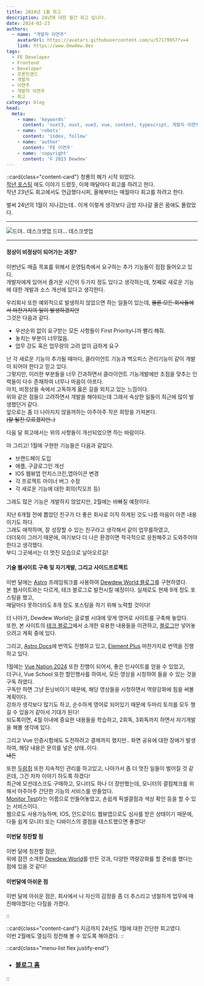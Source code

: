 ```yaml
---
title: 2024년 1월 회고
description: 24년에 대한 월간 회고 입니다.
date: 2024-02-23
authors:
  - name: "개발자 이연주"
    avatarUrl: https://avatars.githubusercontent.com/u/57179957?v=4
    link: https://www.dewdew.dev
tags:
  - FE Developer
  - Frontend
  - Developer
  - 프론트앤드
  - 개발자
  - 이연주
  - 개발자 이연주
  - 회고
category: blog
head:
  meta:
    - name: 'keywords'
      content: 'nuxt3, nuxt, vue3, vue, content, typescript, 개발자 이연주, FE 개발자 이연주'
    - name: 'robots'
      content: 'index, follow'
    - name: 'author'
      content: 'FE 이연주'
    - name: 'copyright'
      content: '© 2023 Dewdew'
---
```


::card{class="content-card"}
청룡의 해가 시작 되었다.<br>
[작년 포스팅](./20231229.md) 에도 이야기 드렸듯, 이제 매달마다 회고를 하려고 한다.<br>
작년 23년도 회고에서도 언급했다시피, 올해부터는 매월마다 회고를 하려고 한다.

벌써 24년의 1월이 지나갔는데.. 이게 이렇게 생각보다 금방 지나갈 줄은 꿈애도 몰랐었다.

<hr>

![드뎌.. 데스크셋업](https://api.dewdew.dev/storage/v1/object/public/blog/20240203.webp)
<span>드뎌... 데스크셋업</span>

<hr>

#### 정상이 비정상이 되어가는 과정?
이번년도 매출 목표를 위해서 운영팀측에서 요구하는 추가 기능들이 점점 들어오고 있다.<br>
개발자에게 있어서 즐거운 시간이 두가지 정도 있다고 생각하는데, 첫째로 새로운 기능에 대한 개발과 소스 개선에 있다고 생각한다.

우리회사 또한 예외적으로 발생하지 않았으면 하는 일들이 있는데, ~~물론 모든 회사들에서 마찬가지의 일이 발생하겠지만~~<br>
그것은 다음과 같다.<br>

- 우선순위 없이 요구받는 모든 사항들이 First Priority니까 빨리 해줘.
- 놓치는 부분이 너무많음.
- 업무 강도 혹은 업무량의 고려 없이 급하게 요구

난 각 새로운 기능이 추가될 때마다, 클라이언트 기능과 백오피스 관리기능이 같이 개발이 되어야 한다고 믿고 있다.<br>
그렇지만, 이러한 부분들을 너무 간과하면서 클라이언트 기능개발에만 초점을 맞추는 인력들이 다수 존재하여 너무나 마음이 아프다.<br>
마치, 비정상들 속에서 고독하게 옳은 길을 외치고 있는 느낌이다.<br>
위와 같은 점들으 고려하면서 개발을 해야되는데 그래서 속상한 일들이 최근에 많이 발생했던거 같다.<br>
앞으로는 좀 더 나아지지 않을까하는 아주아주 작은 희망을 가져본다. <br>
~~(잘 될진 모르겠지만..)~~

다음 달 회고에서는 위의 사항들이 개선되었으면 하는 바람이다.

아 그리고! 1월에 구현한 기능들은 다음과 같았다.
- 브랜드페이 도입
- 애플, 구글로그인 개선
- IOS 웹뷰앱 런치스크린,앱아이콘 변경
- 각 프로젝트 마이너 버그 수정
- 각 새로운 기능에 대한 회의(킥오프 등)

그래도 많은 기능은 개발하지 않았지만, 2월에는 바빠질 예정이다.

지난 6개월 전에 뽑았던 친구가 더 좋은 회사로 이직 하게된 것도 나름 마음이 아픈 내용이기도 하다.<br>
그래도 애착하며, 잘 성장할 수 있는 친구라고 생각해서 같이 업무를하였고,<br>
더더욱이 그러기 때문에, 여기보다 더 나은 환경이면 적극적으로 응원해주고 도와주어야 한다고 생각했다.<br>
부디 그곳에서는 더 멋진 모습으로 날아오르길!

#### 기술 웹사이트 구축 및 자기계발, 그리고 사이드프로젝트
이번 달에는 [Astro](https://astro.build/) 프레임워크를 사용하여 [Dewdew World 블로그](https://www.dewdew.world)를 구현하였다.<br>
본 웹사이트와는 다르게, 테크 블로그로 발전시킬 예정이다. 실제로도 현재 9개 정도 포스팅을 했고,<br>
매달마다 못하더라도 8개 정도 포스팅을 하기 위해 노력할 것이다!

더 나아가, Dewdew World는 글로벌 시대에 맞게 영어로 사이트를 구축해 놓았다.<br>
또한, 본 사이트의 [테크 블로그](/tech)에서 소개한 유용한 내용들을 이관하고, [블로그](/blog)만 넣어놓으려고 계획 중에 있다.<br>

그리고, [Astro Docs](https://docs.astro.build/en/getting-started/)에 번역도 진행하고 있고, [Element Plus](https://element-plus.org/en-US/) 마찬가지로 번역을 진행하고 있다.

1월에는 [Vue Nation 2024](https://vi.to/hubs/vuejs-nation/) 또한 진행이 되어서, 좋은 인사이트를 얻을 수 있었고,<br>
더구나, Vue School 또한 할인행사를 하여서, 모든 영상을 시청하여 들을 수 있는 것을 구독 하였다.<br>
구독만 하면 그냥 돈낭비이기 때문에, 해당 영상들을 시청하면서 역량강화에 힘을 써볼 계획이다.<br>
강좌가 생각보다 많기도 하고, 순수하게 영어로 되어있기 때문에 두마리 토끼를 모두 챙길 수 있을거 같아서 기대가 된다!<br>
되도록이면, 4월 이내에 중요한 내용들을 학습하고, 2회독, 3회독까지 하면서 자기개발을 해볼 생각에 있다.

그리고 Vue 인증시험에도 도전하려고 결제까지 했지만.. 화면 공유에 대한 장애가 발생하여, 해당 내용은 문의를 넣은 상태..이다.<br>
~~내돈~~<br>

또한 [두람쥐](https://www.dooramgi.kr) 또한 지속적인 관리를 하고있고, 나아가서 좀 더 멋진 일들이 벌어질 것 같은데, 그건 차차 이야기 하도록 하겠다!<br>
최근에 모션데스크도 구매하고, 모니터도 하나 더 장만했는데, 모니터의 결점체크를 위해서 아주아주 간단한 기능의 서비스를 만들었다.<br>
[Monitor Test](https://monitors.dewdew.world)라는 이름으로 만들어놓았고, 손쉽게 픽셀결점과 색상 확인 등을 할 수 있는 서비스이다.<br>
웹으로도 사용가능하며, IOS, 안드로이드 웹뷰앱으로도 심사를 받은 상태이기 때문에, 다들 쉽게 모니터 또는 디바이스의 결점을 테스트했으면 좋겠다!

#### 이번달 칭찬할 점
이번 달에 칭찬할 점은,<br>
위에 잠깐 소개한 [Dewdew World](https://www.dewdew.world)를 만든 것과, 다양한 역량강화를 할 준비를 했다는 점에 있을 것 같다!<br>

#### 이번달에 아쉬운 점
이번 달에 아쉬운 점은, 회사에서 나 자신의 감정을 좀 더 추스리고 냉철하게 업무에 매진해야겠다는 다짐을 가졌다.

::

::card{class="content-card"}
지금까지 24년도 1월에 대한 간단한 회고였다.<br>
이번 2월에도 열심히 정전해 볼 수 있도록 해야겠다.
::

::card{class="menu-list flex justify-end"}
- ### [블로그 홈](/blog)
::
